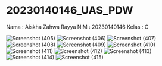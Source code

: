 # 20230140146_UAS_PDW

Nama : Aiskha Zahwa Rayya
NIM : 20230140146
Kelas : C

![Screenshot (405)](https://github.com/user-attachments/assets/8121a6f2-9513-4bb1-a743-0a70645c2b8f)
![Screenshot (406)](https://github.com/user-attachments/assets/0da2c19f-49d3-4ebc-b9d7-d408562064eb)
![Screenshot (407)](https://github.com/user-attachments/assets/8a0f1f64-fc2d-400a-9068-776a45cd61d6)
![Screenshot (408)](https://github.com/user-attachments/assets/982f0d5c-8080-4c42-8cce-644baa789845)
![Screenshot (409)](https://github.com/user-attachments/assets/d54f85a7-5b1a-4092-8e50-56e68d67555d)
![Screenshot (410)](https://github.com/user-attachments/assets/2c82637d-e8ee-4902-8ff1-a3f5701c3dd5)
![Screenshot (411)](https://github.com/user-attachments/assets/4ede4414-bd2b-44db-8b9c-c340de7a2254)
![Screenshot (412)](https://github.com/user-attachments/assets/ba4e94d0-9c34-4a7e-95c0-91b3e47ee74b)
![Screenshot (413)](https://github.com/user-attachments/assets/e28963bc-64b8-4b6f-b52f-a9cddf7a9aaf)
![Screenshot (414)](https://github.com/user-attachments/assets/4f35602b-cd78-4e8c-9890-5ed36d23f1ec)
![Screenshot (415)](https://github.com/user-attachments/assets/2845fbcf-5bd9-41c8-86df-9e7f91f21da4)
